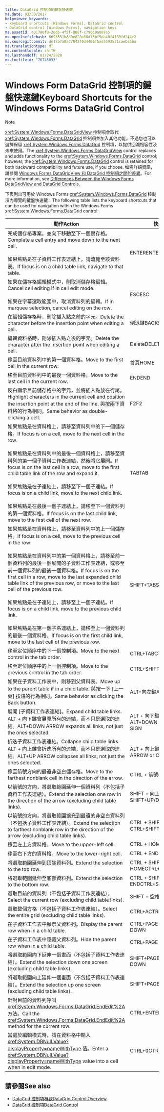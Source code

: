 ```yaml
---
title: DataGrid 控制項的鍵盤快速鍵
ms.date: 03/30/2017
helpviewer_keywords:
- keyboard shortcuts [Windows Forms], DataGrid control
- DataGrid control [Windows Forms], navigation keys
ms.assetid: a01780f9-20d5-4f5f-808f-c790c9a007a5
ms.openlocfilehash: 6693531b8d0e820a68d75bf5da40f4169fd244f2
ms.sourcegitcommit: de17a7a0a37042f0d4406f5ae5393531caeb25ba
ms.translationtype: MT
ms.contentlocale: zh-TW
ms.lasthandoff: 01/24/2020
ms.locfileid: "76745033"
---
```

# <a name="keyboard-shortcuts-for-the-windows-forms-datagrid-control"></a><span data-ttu-id="55170-102">Windows Form DataGrid 控制項的鍵盤快速鍵</span><span class="sxs-lookup"><span data-stu-id="55170-102">Keyboard Shortcuts for the Windows Forms DataGrid Control</span></span>
> [!NOTE]
> <span data-ttu-id="55170-103"><xref:System.Windows.Forms.DataGridView> 控制項會取代 <xref:System.Windows.Forms.DataGrid> 控制項並加入其他功能，不過您也可以選擇保留 <xref:System.Windows.Forms.DataGrid> 控制項，以提供回溯相容性及未來使用。</span><span class="sxs-lookup"><span data-stu-id="55170-103">The <xref:System.Windows.Forms.DataGridView> control replaces and adds functionality to the <xref:System.Windows.Forms.DataGrid> control; however, the <xref:System.Windows.Forms.DataGrid> control is retained for both backward compatibility and future use, if you choose.</span></span> <span data-ttu-id="55170-104">如需詳細資訊，請參閱 [Windows Forms DataGridView 和 DataGrid 控制項之間的差異](differences-between-the-windows-forms-datagridview-and-datagrid-controls.md)。</span><span class="sxs-lookup"><span data-stu-id="55170-104">For more information, see [Differences Between the Windows Forms DataGridView and DataGrid Controls](differences-between-the-windows-forms-datagridview-and-datagrid-controls.md).</span></span>  
  
 <span data-ttu-id="55170-105">下表列出可用於 Windows Forms <xref:System.Windows.Forms.DataGrid> 控制項內導覽的鍵盤快速鍵：</span><span class="sxs-lookup"><span data-stu-id="55170-105">The following table lists the keyboard shortcuts that can be used for navigation within the Windows Forms <xref:System.Windows.Forms.DataGrid> control:</span></span>  
  
|<span data-ttu-id="55170-106">動作</span><span class="sxs-lookup"><span data-stu-id="55170-106">Action</span></span>|<span data-ttu-id="55170-107">快速鍵</span><span class="sxs-lookup"><span data-stu-id="55170-107">Shortcut</span></span>|  
|------------|--------------|  
|<span data-ttu-id="55170-108">完成儲存格專案，並向下移動至下一個儲存格。</span><span class="sxs-lookup"><span data-stu-id="55170-108">Complete a cell entry and move down to the next cell.</span></span><br /><br /> <span data-ttu-id="55170-109">如果焦點是在子資料工作表連結上，請流覽至該資料表。</span><span class="sxs-lookup"><span data-stu-id="55170-109">If focus is on a child table link, navigate to that table.</span></span>|<span data-ttu-id="55170-110">ENTER</span><span class="sxs-lookup"><span data-stu-id="55170-110">ENTER</span></span>|  
|<span data-ttu-id="55170-111">如果在儲存格編輯模式中，則取消儲存格編輯。</span><span class="sxs-lookup"><span data-stu-id="55170-111">Cancel cell editing if in cell edit mode.</span></span><br /><br /> <span data-ttu-id="55170-112">如果在字幕選取範圍中，取消資料列的編輯。</span><span class="sxs-lookup"><span data-stu-id="55170-112">If in marquee selection, cancel editing on the row.</span></span>|<span data-ttu-id="55170-113">ESC</span><span class="sxs-lookup"><span data-stu-id="55170-113">ESC</span></span>|  
|<span data-ttu-id="55170-114">在編輯儲存格時，刪除插入點之前的字元。</span><span class="sxs-lookup"><span data-stu-id="55170-114">Delete the character before the insertion point when editing a cell.</span></span>|<span data-ttu-id="55170-115">倒退鍵</span><span class="sxs-lookup"><span data-stu-id="55170-115">BACKSPACE</span></span>|  
|<span data-ttu-id="55170-116">編輯資料格時，刪除插入點之後的字元。</span><span class="sxs-lookup"><span data-stu-id="55170-116">Delete the character after the insertion point when editing a cell.</span></span>|<span data-ttu-id="55170-117">Delete</span><span class="sxs-lookup"><span data-stu-id="55170-117">DELETE</span></span>|  
|<span data-ttu-id="55170-118">移至目前資料列中的第一個資料格。</span><span class="sxs-lookup"><span data-stu-id="55170-118">Move to the first cell in the current row.</span></span>|<span data-ttu-id="55170-119">首頁</span><span class="sxs-lookup"><span data-stu-id="55170-119">HOME</span></span>|  
|<span data-ttu-id="55170-120">移至目前資料列中的最後一個資料格。</span><span class="sxs-lookup"><span data-stu-id="55170-120">Move to the last cell in the current row.</span></span>|<span data-ttu-id="55170-121">END</span><span class="sxs-lookup"><span data-stu-id="55170-121">END</span></span>|  
|<span data-ttu-id="55170-122">反白顯示目前儲存格中的字元，並將插入點放在行尾。</span><span class="sxs-lookup"><span data-stu-id="55170-122">Highlight characters in the current cell and position the insertion point at the end of the line.</span></span> <span data-ttu-id="55170-123">與按兩下資料格的行為相同。</span><span class="sxs-lookup"><span data-stu-id="55170-123">Same behavior as double-clicking a cell.</span></span>|<span data-ttu-id="55170-124">F2</span><span class="sxs-lookup"><span data-stu-id="55170-124">F2</span></span>|  
|<span data-ttu-id="55170-125">如果焦點是在資料格上，請移至資料列中的下一個儲存格。</span><span class="sxs-lookup"><span data-stu-id="55170-125">If focus is on a cell, move to the next cell in the row.</span></span><br /><br /> <span data-ttu-id="55170-126">如果焦點是在資料列中的最後一個資料格上，請移至資料列的第一個子資料工作表連結，然後將它展開。</span><span class="sxs-lookup"><span data-stu-id="55170-126">If focus is on the last cell in a row, move to the first child table link of the row and expand it.</span></span><br /><br /> <span data-ttu-id="55170-127">如果焦點是在子連結上，請移至下一個子連結。</span><span class="sxs-lookup"><span data-stu-id="55170-127">If focus is on a child link, move to the next child link.</span></span><br /><br /> <span data-ttu-id="55170-128">如果焦點是在最後一個子連結上，請移至下一個資料列的第一個資料格。</span><span class="sxs-lookup"><span data-stu-id="55170-128">If focus is on the last child link, move to the first cell of the next row.</span></span>|<span data-ttu-id="55170-129">TAB</span><span class="sxs-lookup"><span data-stu-id="55170-129">TAB</span></span>|  
|<span data-ttu-id="55170-130">如果焦點是在資料格上，請移至資料列中的上一個儲存格。</span><span class="sxs-lookup"><span data-stu-id="55170-130">If focus is on a cell, move to the previous cell in the row.</span></span><br /><br /> <span data-ttu-id="55170-131">如果焦點是在資料列中的第一個資料格上，請移至前一個資料列的最後一個展開的子資料工作表連結，或移至前一個資料列的最後一個資料格。</span><span class="sxs-lookup"><span data-stu-id="55170-131">If focus is on the first cell in a row, move to the last expanded child table link of the previous row, or move to the last cell of the previous row.</span></span><br /><br /> <span data-ttu-id="55170-132">如果焦點是在子連結上，請移至上一個子連結。</span><span class="sxs-lookup"><span data-stu-id="55170-132">If focus is on a child link, move to the previous child link.</span></span><br /><br /> <span data-ttu-id="55170-133">如果焦點是在第一個子系連結上，請移至上一個資料列的最後一個資料格。</span><span class="sxs-lookup"><span data-stu-id="55170-133">If focus is on the first child link, move to the last cell of the previous row.</span></span>|<span data-ttu-id="55170-134">SHIFT+TAB</span><span class="sxs-lookup"><span data-stu-id="55170-134">SHIFT+TAB</span></span>|  
|<span data-ttu-id="55170-135">移至定位順序中的下一個控制項。</span><span class="sxs-lookup"><span data-stu-id="55170-135">Move to the next control in the tab order.</span></span>|<span data-ttu-id="55170-136">CTRL+TAB</span><span class="sxs-lookup"><span data-stu-id="55170-136">CTRL+TAB</span></span>|  
|<span data-ttu-id="55170-137">移至定位順序中的上一個控制項。</span><span class="sxs-lookup"><span data-stu-id="55170-137">Move to the previous control in the tab order.</span></span>|<span data-ttu-id="55170-138">CTRL+SHIFT+TAB</span><span class="sxs-lookup"><span data-stu-id="55170-138">CTRL+SHIFT+TAB</span></span>|  
|<span data-ttu-id="55170-139">如果在子資料工作表中，則移到父資料表。</span><span class="sxs-lookup"><span data-stu-id="55170-139">Move up to the parent table if in a child table.</span></span> <span data-ttu-id="55170-140">與按一下 [上一頁] 按鈕的行為相同。</span><span class="sxs-lookup"><span data-stu-id="55170-140">Same behavior as clicking the Back button.</span></span>|<span data-ttu-id="55170-141">ALT+向左鍵</span><span class="sxs-lookup"><span data-stu-id="55170-141">ALT+LEFT ARROW</span></span>|  
|<span data-ttu-id="55170-142">展開 [子資料工作表連結]。</span><span class="sxs-lookup"><span data-stu-id="55170-142">Expand child table links.</span></span> <span data-ttu-id="55170-143">ALT + 向下鍵會展開所有的連結，而不只是選取的連結。</span><span class="sxs-lookup"><span data-stu-id="55170-143">ALT+DOWN ARROW expands all links, not just the ones selected.</span></span>|<span data-ttu-id="55170-144">ALT + 向下鍵或 CTRL + 加號</span><span class="sxs-lookup"><span data-stu-id="55170-144">ALT+DOWN ARROW or CTRL+PLUS SIGN</span></span>|  
|<span data-ttu-id="55170-145">折迭子資料工作表連結。</span><span class="sxs-lookup"><span data-stu-id="55170-145">Collapse child table links.</span></span> <span data-ttu-id="55170-146">ALT + 向上鍵會折迭所有的連結，而不只是選取的連結。</span><span class="sxs-lookup"><span data-stu-id="55170-146">ALT+UP ARROW collapses all links, not just the ones selected.</span></span>|<span data-ttu-id="55170-147">ALT + 向上鍵或 CTRL + 減號</span><span class="sxs-lookup"><span data-stu-id="55170-147">ALT+UP ARROW or CTRL+MINUS SIGN</span></span>|  
|<span data-ttu-id="55170-148">移至箭號方向的最遠非空白儲存格。</span><span class="sxs-lookup"><span data-stu-id="55170-148">Move to the farthest nonblank cell in the direction of the arrow.</span></span>|<span data-ttu-id="55170-149">CTRL + 箭號</span><span class="sxs-lookup"><span data-stu-id="55170-149">CTRL+ARROW</span></span>|  
|<span data-ttu-id="55170-150">以箭號的方向，將選取範圍延伸一個資料列（不包括子資料工作表連結）。</span><span class="sxs-lookup"><span data-stu-id="55170-150">Extend the selection one row in the direction of the arrow (excluding child table links).</span></span>|<span data-ttu-id="55170-151">SHIFT + 向上鍵/向下鍵</span><span class="sxs-lookup"><span data-stu-id="55170-151">SHIFT+UP/DOWN ARROW</span></span>|  
|<span data-ttu-id="55170-152">以箭號的方向，將選取範圍擴充到最遠的非空白資料列（不包括子資料工作表連結）。</span><span class="sxs-lookup"><span data-stu-id="55170-152">Extend the selection to farthest nonblank row in the direction of the arrow (excluding child table links).</span></span>|<span data-ttu-id="55170-153">CTRL + SHIFT + 向上/向下鍵</span><span class="sxs-lookup"><span data-stu-id="55170-153">CTRL+SHIFT+ UP/DOWN ARROW</span></span>|  
|<span data-ttu-id="55170-154">移至左上方資料格。</span><span class="sxs-lookup"><span data-stu-id="55170-154">Move to the upper-left cell.</span></span>|<span data-ttu-id="55170-155">CTRL + HOME</span><span class="sxs-lookup"><span data-stu-id="55170-155">CTRL+HOME</span></span>|  
|<span data-ttu-id="55170-156">移至右下方的資料格。</span><span class="sxs-lookup"><span data-stu-id="55170-156">Move to the lower-right cell.</span></span>|<span data-ttu-id="55170-157">CTRL + END</span><span class="sxs-lookup"><span data-stu-id="55170-157">CTRL+END</span></span>|  
|<span data-ttu-id="55170-158">將選取範圍延伸到頂端資料列。</span><span class="sxs-lookup"><span data-stu-id="55170-158">Extend the selection to the top row.</span></span>|<span data-ttu-id="55170-159">CTRL + SHIFT + HOME</span><span class="sxs-lookup"><span data-stu-id="55170-159">CTRL+SHIFT+HOME</span></span>|  
|<span data-ttu-id="55170-160">將選取範圍延伸至底部資料列。</span><span class="sxs-lookup"><span data-stu-id="55170-160">Extend the selection to the bottom row.</span></span>|<span data-ttu-id="55170-161">CTRL + SHIFT + END</span><span class="sxs-lookup"><span data-stu-id="55170-161">CTRL+SHIFT+END</span></span>|  
|<span data-ttu-id="55170-162">選取目前的資料列（不包括子資料工作表連結）。</span><span class="sxs-lookup"><span data-stu-id="55170-162">Select the current row (excluding child table links).</span></span>|<span data-ttu-id="55170-163">SHIFT + 空格鍵</span><span class="sxs-lookup"><span data-stu-id="55170-163">SHIFT+SPACEBAR</span></span>|  
|<span data-ttu-id="55170-164">選取整個方格（不包括子資料工作表連結）。</span><span class="sxs-lookup"><span data-stu-id="55170-164">Select the entire grid (excluding child table links).</span></span>|<span data-ttu-id="55170-165">CTRL+A</span><span class="sxs-lookup"><span data-stu-id="55170-165">CTRL+A</span></span>|  
|<span data-ttu-id="55170-166">在子資料工作表中顯示父資料列。</span><span class="sxs-lookup"><span data-stu-id="55170-166">Display the parent row when in a child table.</span></span>|<span data-ttu-id="55170-167">CTRL+PAGE DOWN</span><span class="sxs-lookup"><span data-stu-id="55170-167">CTRL+PAGE DOWN</span></span>|  
|<span data-ttu-id="55170-168">在子資料工作表中隱藏父資料列。</span><span class="sxs-lookup"><span data-stu-id="55170-168">Hide the parent row when in a child table.</span></span>|<span data-ttu-id="55170-169">CTRL+PAGE UP</span><span class="sxs-lookup"><span data-stu-id="55170-169">CTRL+PAGE UP</span></span>|  
|<span data-ttu-id="55170-170">將選取範圍向下延伸一個畫面（不包括子資料工作表連結）。</span><span class="sxs-lookup"><span data-stu-id="55170-170">Extend the selection down one screen (excluding child table links).</span></span>|<span data-ttu-id="55170-171">SHIFT+PAGE DOWN</span><span class="sxs-lookup"><span data-stu-id="55170-171">SHIFT+PAGE DOWN</span></span>|  
|<span data-ttu-id="55170-172">將選取範圍向上延伸一個畫面（不包括子資料工作表連結）。</span><span class="sxs-lookup"><span data-stu-id="55170-172">Extend the selection up one screen (excluding child table links).</span></span>|<span data-ttu-id="55170-173">SHIFT+PAGE UP</span><span class="sxs-lookup"><span data-stu-id="55170-173">SHIFT+PAGE UP</span></span>|  
|<span data-ttu-id="55170-174">針對目前的資料列呼叫 <xref:System.Windows.Forms.DataGrid.EndEdit%2A> 方法。</span><span class="sxs-lookup"><span data-stu-id="55170-174">Call the <xref:System.Windows.Forms.DataGrid.EndEdit%2A> method for the current row.</span></span>|<span data-ttu-id="55170-175">CTRL+ENTER</span><span class="sxs-lookup"><span data-stu-id="55170-175">CTRL+ENTER</span></span>|  
|<span data-ttu-id="55170-176">當處於編輯模式時，請在資料格中輸入 <xref:System.DBNull.Value?displayProperty=nameWithType> 值。</span><span class="sxs-lookup"><span data-stu-id="55170-176">Enter a <xref:System.DBNull.Value?displayProperty=nameWithType> value into a cell when in edit mode.</span></span>|<span data-ttu-id="55170-177">CTRL+0</span><span class="sxs-lookup"><span data-stu-id="55170-177">CTRL+0</span></span>|  
  
## <a name="see-also"></a><span data-ttu-id="55170-178">請參閱</span><span class="sxs-lookup"><span data-stu-id="55170-178">See also</span></span>

- [<span data-ttu-id="55170-179">DataGrid 控制項概觀</span><span class="sxs-lookup"><span data-stu-id="55170-179">DataGrid Control Overview</span></span>](datagrid-control-overview-windows-forms.md)
- [<span data-ttu-id="55170-180">DataGrid 控制項</span><span class="sxs-lookup"><span data-stu-id="55170-180">DataGrid Control</span></span>](datagrid-control-windows-forms.md)
